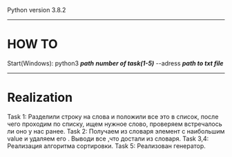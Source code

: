 Python version 3.8.2
***
HOW TO
=====================
Start(Windows):
python3 ***path*** ***number of task(1-5)*** --adress ***path to txt file***
***
Realization
=====================
Task 1:
Разделили строку на слова и положили все это в список, 
после чего проходим по списку, ищем нужное слово, проверяем встречалось ли оно у нас ранее.
Task 2:
Получаем из словаря элемент с наибольшим value и удаляем его .
Выводи все ,что достали из словаря.
Task 3,4:
Реализация алгоритма сортировки.
Task 5:
Реализован генератор.
